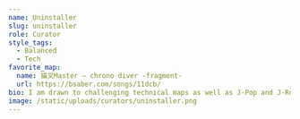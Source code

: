 ```yaml
---
name: Uninstaller
slug: uninstaller
role: Curator
style_tags:
  - Balanced
  - Tech
favorite_map:
  name: 猫叉Master – chrono diver -fragment-
  url: https://bsaber.com/songs/11dcb/
bio: I am drawn to challenging technical maps as well as J-Pop and J-Rock jammers.
image: /static/uploads/curators/uninstaller.png
---
```

